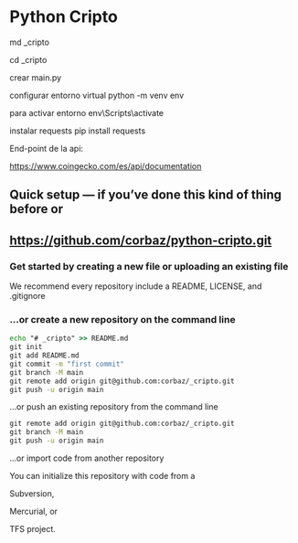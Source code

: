 # Python Cripto

md \_cripto

cd \_cripto

crear main.py

configurar entorno virtual
python -m venv env

para activar entorno
env\Scripts\activate

instalar requests
pip install requests

End-point de la api:

<https://www.coingecko.com/es/api/documentation>

## Quick setup — if you’ve done this kind of thing before or

## <https://github.com/corbaz/python-cripto.git>

### Get started by creating a new file or uploading an existing file

We recommend every repository include a README, LICENSE, and .gitignore

### …or create a new repository on the command line

```cmd
echo "# _cripto" >> README.md
git init
git add README.md
git commit -m "first commit"
git branch -M main
git remote add origin git@github.com:corbaz/_cripto.git
git push -u origin main
```

…or push an existing repository from the command line

```cmd
git remote add origin git@github.com:corbaz/_cripto.git
git branch -M main
git push -u origin main
```

…or import code from another repository

You can initialize this repository with code from a

Subversion,

Mercurial, or

TFS project.
